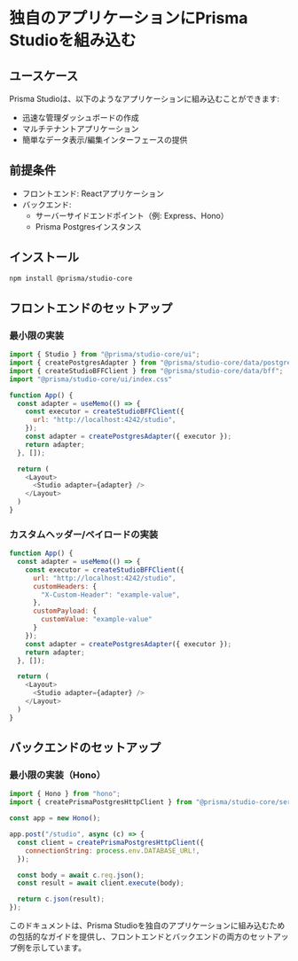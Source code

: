 # 独自のアプリケーションにPrisma Studioを組み込む

## ユースケース

Prisma Studioは、以下のようなアプリケーションに組み込むことができます:
- 迅速な管理ダッシュボードの作成
- マルチテナントアプリケーション
- 簡単なデータ表示/編集インターフェースの提供

## 前提条件

- フロントエンド: Reactアプリケーション
- バックエンド:
  - サーバーサイドエンドポイント（例: Express、Hono）
  - Prisma Postgresインスタンス

## インストール

```bash
npm install @prisma/studio-core
```

## フロントエンドのセットアップ

### 最小限の実装

```javascript
import { Studio } from "@prisma/studio-core/ui";
import { createPostgresAdapter } from "@prisma/studio-core/data/postgres-core";
import { createStudioBFFClient } from "@prisma/studio-core/data/bff";
import "@prisma/studio-core/ui/index.css"

function App() {
  const adapter = useMemo(() => {
    const executor = createStudioBFFClient({
      url: "http://localhost:4242/studio",
    });
    const adapter = createPostgresAdapter({ executor });
    return adapter;
  }, []);

  return (
    <Layout>
      <Studio adapter={adapter} />
    </Layout>
  )
}
```

### カスタムヘッダー/ペイロードの実装

```javascript
function App() {
  const adapter = useMemo(() => {
    const executor = createStudioBFFClient({
      url: "http://localhost:4242/studio",
      customHeaders: {
        "X-Custom-Header": "example-value",
      },
      customPayload: {
        customValue: "example-value"
      }
    });
    const adapter = createPostgresAdapter({ executor });
    return adapter;
  }, []);

  return (
    <Layout>
      <Studio adapter={adapter} />
    </Layout>
  )
}
```

## バックエンドのセットアップ

### 最小限の実装（Hono）

```javascript
import { Hono } from "hono";
import { createPrismaPostgresHttpClient } from "@prisma/studio-core/server";

const app = new Hono();

app.post("/studio", async (c) => {
  const client = createPrismaPostgresHttpClient({
    connectionString: process.env.DATABASE_URL!,
  });

  const body = await c.req.json();
  const result = await client.execute(body);

  return c.json(result);
});
```

このドキュメントは、Prisma Studioを独自のアプリケーションに組み込むための包括的なガイドを提供し、フロントエンドとバックエンドの両方のセットアップ例を示しています。
